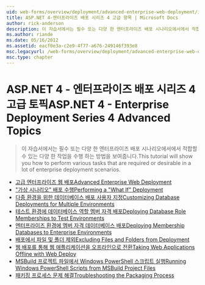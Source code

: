 ```yaml
---
uid: web-forms/overview/deployment/advanced-enterprise-web-deployment/index
title: ASP.NET 4-엔터프라이즈 배포 시리즈 4 고급 항목 | Microsoft Docs
author: rick-anderson
description: 이 자습서에서는 필수 또는 다양 한 엔터프라이즈 배포 시나리오에서에서 적합할 수 있는 다양 한 작업을 수행 하는 방법을 보여줍니다.
ms.author: riande
ms.date: 05/16/2012
ms.assetid: eacf0e3a-c2e9-4f77-a676-249146f393e8
msc.legacyurl: /web-forms/overview/deployment/advanced-enterprise-web-deployment
msc.type: chapter
---
```

<a name="aspnet-4---enterprise-deployment-series-4-advanced-topics"></a><span data-ttu-id="02bfe-103">ASP.NET 4 - 엔터프라이즈 배포 시리즈 4 고급 토픽</span><span class="sxs-lookup"><span data-stu-id="02bfe-103">ASP.NET 4 - Enterprise Deployment Series 4 Advanced Topics</span></span>
====================
> <span data-ttu-id="02bfe-104">이 자습서에서는 필수 또는 다양 한 엔터프라이즈 배포 시나리오에서에서 적합할 수 있는 다양 한 작업을 수행 하는 방법을 보여줍니다.</span><span class="sxs-lookup"><span data-stu-id="02bfe-104">This tutorial will show you how to perform various tasks that are required or desirable in a lot of enterprise deployment scenarios.</span></span>


- [<span data-ttu-id="02bfe-105">고급 엔터프라이즈 웹 배포</span><span class="sxs-lookup"><span data-stu-id="02bfe-105">Advanced Enterprise Web Deployment</span></span>](advanced-enterprise-web-deployment.md)
- [<span data-ttu-id="02bfe-106">"가상 시나리오" 배포 수행</span><span class="sxs-lookup"><span data-stu-id="02bfe-106">Performing a "What If" Deployment</span></span>](performing-a-what-if-deployment.md)
- [<span data-ttu-id="02bfe-107">다중 환경을 위한 데이터베이스 배포 사용자 지정</span><span class="sxs-lookup"><span data-stu-id="02bfe-107">Customizing Database Deployments for Multiple Environments</span></span>](customizing-database-deployments-for-multiple-environments.md)
- [<span data-ttu-id="02bfe-108">테스트 환경에 데이터베이스 역할 멤버 자격 배포</span><span class="sxs-lookup"><span data-stu-id="02bfe-108">Deploying Database Role Memberships to Test Environments</span></span>](deploying-database-role-memberships-to-test-environments.md)
- [<span data-ttu-id="02bfe-109">엔터프라이즈 환경에 멤버 자격 데이터베이스 배포</span><span class="sxs-lookup"><span data-stu-id="02bfe-109">Deploying Membership Databases to Enterprise Environments</span></span>](deploying-membership-databases-to-enterprise-environments.md)
- [<span data-ttu-id="02bfe-110">배포에서 파일 및 폴더 제외</span><span class="sxs-lookup"><span data-stu-id="02bfe-110">Excluding Files and Folders from Deployment</span></span>](excluding-files-and-folders-from-deployment.md)
- [<span data-ttu-id="02bfe-111">웹 배포를 통해 웹 애플리케이션을 오프라인으로 전환</span><span class="sxs-lookup"><span data-stu-id="02bfe-111">Taking Web Applications Offline with Web Deploy</span></span>](taking-web-applications-offline-with-web-deploy.md)
- [<span data-ttu-id="02bfe-112">MSBuild 프로젝트 파일에서 Windows PowerShell 스크립트 실행</span><span class="sxs-lookup"><span data-stu-id="02bfe-112">Running Windows PowerShell Scripts from MSBuild Project Files</span></span>](running-windows-powershell-scripts-from-msbuild-project-files.md)
- [<span data-ttu-id="02bfe-113">패키징 프로세스 문제 해결</span><span class="sxs-lookup"><span data-stu-id="02bfe-113">Troubleshooting the Packaging Process</span></span>](troubleshooting-the-packaging-process.md)
